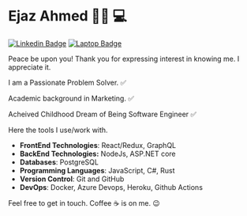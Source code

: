# Ejaz Ahmed 👨‍💻 💻

[![Linkedin Badge](https://img.shields.io/badge/-LinkedIn-blue?style=for-the-badge&logo=Linkedin&logoColor=white&link=https://www.linkedin.com/in/ejazahm3d/)](https://www.linkedin.com/in/ejazahm3d/)
[![Laptop Badge](https://img.shields.io/badge/-Portfolio-red?style=for-the-badge&logoColor=white&link=https://www.ejazahmed.com)](https://www.ejazahmed.com)

Peace be upon you! Thank you for expressing interest in knowing me. I appreciate it.

I am a Passionate Problem Solver. ✅

Academic background in Marketing. ✅

Acheived Childhood Dream of Being Software Engineer ✅

Here the tools I use/work with.

- **FrontEnd Technologies**: React/Redux, GraphQL
- **BackEnd Technologies:** NodeJs, ASP.NET core
- **Databases**: PostgreSQL
- **Programming Languages**: JavaScript, C#, Rust
- **Version Control**: Git and GitHub
- **DevOps**: Docker, Azure Devops, Heroku, Github Actions

Feel free to get in touch. Coffee ☕️ is on me. 😉
